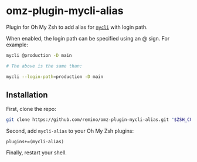 omz-plugin-mycli-alias
======================

Plugin for Oh My Zsh to add alias for [`mycli`](https://www.mycli.net) with login path.

When enabled, the login path can be specified using an @ sign. For example:

```sh
mycli @production -D main

# The above is the same than:

mycli --login-path=production -D main
```

## Installation

First, clone the repo:

```sh
git clone https://github.com/remino/omz-plugin-mycli-alias.git "$ZSH_CUSTOM/plugins/mycli-alias"
```

Second, add `mycli-alias` to your Oh My Zsh plugins:

```
plugins+=(mycli-alias)
```

Finally, restart your shell.
